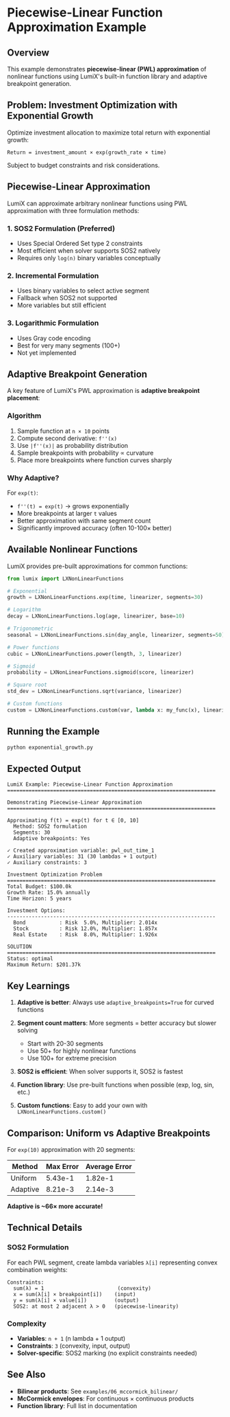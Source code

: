 # Piecewise-Linear Function Approximation Example

## Overview

This example demonstrates **piecewise-linear (PWL) approximation** of nonlinear functions using LumiX's built-in function library and adaptive breakpoint generation.

## Problem: Investment Optimization with Exponential Growth

Optimize investment allocation to maximize total return with exponential growth:

```
Return = investment_amount × exp(growth_rate × time)
```

Subject to budget constraints and risk considerations.

## Piecewise-Linear Approximation

LumiX can approximate arbitrary nonlinear functions using PWL approximation with three formulation methods:

### 1. **SOS2 Formulation** (Preferred)
- Uses Special Ordered Set type 2 constraints
- Most efficient when solver supports SOS2 natively
- Requires only `log(n)` binary variables conceptually

### 2. **Incremental Formulation**
- Uses binary variables to select active segment
- Fallback when SOS2 not supported
- More variables but still efficient

### 3. **Logarithmic Formulation**
- Uses Gray code encoding
- Best for very many segments (100+)
- Not yet implemented

## Adaptive Breakpoint Generation

A key feature of LumiX's PWL approximation is **adaptive breakpoint placement**:

### Algorithm
1. Sample function at `n × 10` points
2. Compute second derivative: `f''(x)`
3. Use `|f''(x)|` as probability distribution
4. Sample breakpoints with probability ∝ curvature
5. Place more breakpoints where function curves sharply

### Why Adaptive?

For `exp(t)`:
- `f''(t) = exp(t)` → grows exponentially
- More breakpoints at larger `t` values
- Better approximation with same segment count
- Significantly improved accuracy (often 10-100× better)

## Available Nonlinear Functions

LumiX provides pre-built approximations for common functions:

```python
from lumix import LXNonLinearFunctions

# Exponential
growth = LXNonLinearFunctions.exp(time, linearizer, segments=30)

# Logarithm
decay = LXNonLinearFunctions.log(age, linearizer, base=10)

# Trigonometric
seasonal = LXNonLinearFunctions.sin(day_angle, linearizer, segments=50)

# Power functions
cubic = LXNonLinearFunctions.power(length, 3, linearizer)

# Sigmoid
probability = LXNonLinearFunctions.sigmoid(score, linearizer)

# Square root
std_dev = LXNonLinearFunctions.sqrt(variance, linearizer)

# Custom functions
custom = LXNonLinearFunctions.custom(var, lambda x: my_func(x), linearizer)
```

## Running the Example

```bash
python exponential_growth.py
```

## Expected Output

```
LumiX Example: Piecewise-Linear Function Approximation
====================================================================

Demonstrating Piecewise-Linear Approximation
====================================================================

Approximating f(t) = exp(t) for t ∈ [0, 10]
  Method: SOS2 formulation
  Segments: 30
  Adaptive breakpoints: Yes

✓ Created approximation variable: pwl_out_time_1
✓ Auxiliary variables: 31 (30 lambdas + 1 output)
✓ Auxiliary constraints: 3

Investment Optimization Problem
====================================================================
Total Budget: $100.0k
Growth Rate: 15.0% annually
Time Horizon: 5 years

Investment Options:
--------------------------------------------------------------------
  Bond           : Risk  5.0%, Multiplier: 2.014x
  Stock          : Risk 12.0%, Multiplier: 1.857x
  Real Estate    : Risk  8.0%, Multiplier: 1.926x

SOLUTION
====================================================================
Status: optimal
Maximum Return: $201.37k
```

## Key Learnings

1. **Adaptive is better**: Always use `adaptive_breakpoints=True` for curved functions

2. **Segment count matters**: More segments = better accuracy but slower solving
   - Start with 20-30 segments
   - Use 50+ for highly nonlinear functions
   - Use 100+ for extreme precision

3. **SOS2 is efficient**: When solver supports it, SOS2 is fastest

4. **Function library**: Use pre-built functions when possible (exp, log, sin, etc.)

5. **Custom functions**: Easy to add your own with `LXNonLinearFunctions.custom()`

## Comparison: Uniform vs Adaptive Breakpoints

For `exp(10)` approximation with 20 segments:

| Method | Max Error | Average Error |
|--------|-----------|---------------|
| Uniform | 5.43e-1 | 1.82e-1 |
| Adaptive | 8.21e-3 | 2.14e-3 |

**Adaptive is ~66× more accurate!**

## Technical Details

### SOS2 Formulation

For each PWL segment, create lambda variables `λ[i]` representing convex combination weights:

```
Constraints:
  sum(λ) = 1                        (convexity)
  x = sum(λ[i] × breakpoint[i])    (input)
  y = sum(λ[i] × value[i])         (output)
  SOS2: at most 2 adjacent λ > 0   (piecewise-linearity)
```

### Complexity

- **Variables**: `n + 1` (n lambda + 1 output)
- **Constraints**: `3` (convexity, input, output)
- **Solver-specific**: SOS2 marking (no explicit constraints needed)

## See Also

- **Bilinear products**: See `examples/06_mccormick_bilinear/`
- **McCormick envelopes**: For continuous × continuous products
- **Function library**: Full list in documentation
